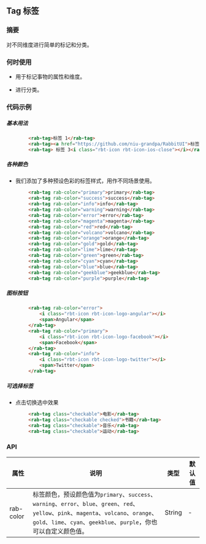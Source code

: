 ## Tag 标签

### 摘要

对不同维度进行简单的标记和分类。

### 何时使用

- 用于标记事物的属性和维度。

- 进行分类。

### 代码示例

##### 基本用法 

```html
        <rab-tag>标签 1</rab-tag>
        <rab-tag><a href="https://github.com/niu-grandpa/RabbitUI">标签 2</a></rab-tag>
        <rab-tag> 标签 3<i class="rbt-icon rbt-icon-ios-close"></i></rab-tag>
```

##### 各种颜色 

- 我们添加了多种预设色彩的标签样式，用作不同场景使用。

```html
        <rab-tag rab-color="primary">primary</rab-tag>
        <rab-tag rab-color="success">success</rab-tag>
        <rab-tag rab-color="info">info</rab-tag>
        <rab-tag rab-color="warning">warning</rab-tag>
        <rab-tag rab-color="error">error</rab-tag>
        <rab-tag rab-color="magenta">magenta</rab-tag>
        <rab-tag rab-color="red">red</rab-tag>
        <rab-tag rab-color="volcano">volcano</rab-tag>
        <rab-tag rab-color="orange">orange</rab-tag>
        <rab-tag rab-color="gold">gold</rab-tag>
        <rab-tag rab-color="lime">lime</rab-tag>
        <rab-tag rab-color="green">green</rab-tag>
        <rab-tag rab-color="cyan">cyan</rab-tag>
        <rab-tag rab-color="blue">blue</rab-tag>
        <rab-tag rab-color="geekblue">geekblue</rab-tag>
        <rab-tag rab-color="purple">purple</rab-tag>
```

##### 图标按钮

```html
        <rab-tag rab-color="error">
            <i class="rbt-icon rbt-icon-logo-angular"></i>
            <span>Angular</span>
        </rab-tag>
        <rab-tag rab-color="primary">
            <i class="rbt-icon rbt-icon-logo-facebook"></i>
            <span>Facebook</span>
        </rab-tag>
        <rab-tag rab-color="info">
            <i class="rbt-icon rbt-icon-logo-twitter"></i>
            <span>Twitter</span>
        </rab-tag>
```

##### 可选择标签

- 点击切换选中效果

```html
        <rab-tag class="checkable">电影</rab-tag>
        <rab-tag class="checkable checked">书籍</rab-tag>
        <rab-tag class="checkable">音乐</rab-tag>
        <rab-tag class="checkable">运动</rab-tag>
```

### API

| 属性      | 说明                                                         | 类型   | 默认值 |
| --------- | ------------------------------------------------------------ | ------ | ------ |
| rab-color | 标签颜色，预设颜色值为`primary`、`success`、`warning`、`error`、`blue`、`green`、`red`、`yellow`、`pink`、`magenta`、`volcano`、`orange`、`gold`、`lime`、`cyan`、`geekblue`、`purple`，你也可以自定义颜色值。 | String | -      |

